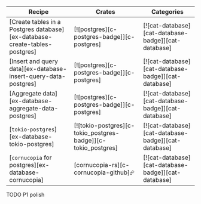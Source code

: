 | Recipe | Crates | Categories |
|--------|--------|------------|
| [Create tables in a Postgres database][ex-database-create-tables-postgres] | [![postgres][c-postgres-badge]][c-postgres] | [![cat-database][cat-database-badge]][cat-database] |
| [Insert and query data][ex-database-insert-query-data-postgres] | [![postgres][c-postgres-badge]][c-postgres] | [![cat-database][cat-database-badge]][cat-database] |
| [Aggregate data][ex-database-aggregate-data-postgres] | [![postgres][c-postgres-badge]][c-postgres] | [![cat-database][cat-database-badge]][cat-database] |
| [`tokio-postgres`][ex-database-tokio-postgres] | [![tokio-postgres][c-tokio_postgres-badge]][c-tokio_postgres] | [![cat-database][cat-database-badge]][cat-database] |
| [`cornucopia` for postgres][ex-database-cornucopia] | [cornucopia-rs][c-cornucopia-github]⮳ | [![cat-database][cat-database-badge]][cat-database] |

<div class="hidden">
TODO P1 polish
</div>
